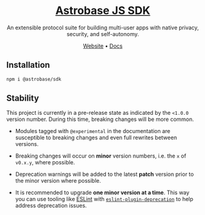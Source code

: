 <div align=center>

# [Astrobase JS SDK](https://astrobase.me/docs/)

An extensible protocol suite for building multi-user apps with native privacy, security, and self-autonomy.

[Website](https://astrobase.me) • [Docs](https://astrobase.me/docs/)

</div>

## Installation

```sh
npm i @astrobase/sdk
```

## Stability

This project is currently in a pre-release state as indicated by the `<1.0.0` version number. During this time, breaking changes will be more common.

- Modules tagged with `@experimental` in the documentation are susceptible to breaking changes and even full rewrites between versions.

- Breaking changes will occur on **minor** version numbers, i.e. the `x` of `v0.x.y`, where possible.

- Deprecation warnings will be added to the latest **patch** version prior to the minor version where possible.

- It is recommended to upgrade **one minor version at a time**. This way you can use tooling like [ESLint](https://eslint.org) with [`eslint-plugin-deprecation`](https://www.npmjs.com/package/eslint-plugin-deprecation) to help address deprecation issues.
